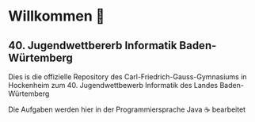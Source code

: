 # Willkommen 👋

## 40. Jugendwettbererb Informatik Baden-Würtemberg

Dies is die offizielle Repository des Carl-Friedrich-Gauss-Gymnasiums in Hockenheim zum 40. Jugendwettbewerb Informatik des Landes Baden-Würtemberg

Die Aufgaben werden hier in der Programmiersprache Java ☕️ bearbeitet
